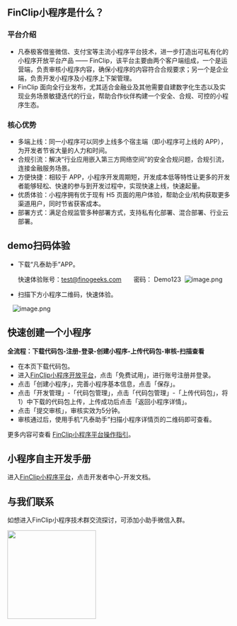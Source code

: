 ## FinClip小程序是什么？
### 平台介绍

- 凡泰极客借鉴微信、支付宝等主流小程序平台技术，进一步打造出可私有化的小程序开放平台产品 —— FinClip，该平台主要由两个客户端组成，一个是运营端，负责审核小程序内容，确保小程序的内容符合合规要求；另一个是企业端，负责开发小程序及小程序上下架管理。
- FinClip 面向全行业发布，尤其适合金融业及其他需要自建数字化生态以及实现业务场景敏捷迭代的行业，帮助合作伙伴构建一个安全、合规、可控的小程序生态。
### 核心优势

- 多端上线：同一小程序可以同步上线多个宿主端（即小程序可上线的 APP），为开发者节省大量的人力和时间。
- 合规引流：解决“行业应用嵌入第三方网络空间”的安全合规问题，合规引流，连接金融服务场景。
- 方便快捷：相较于 APP，小程序开发周期短，开发成本低等特性让更多的开发者能够轻松、快速的参与到开发过程中，实现快速上线，快速起量。
- 优质体验：小程序拥有优于现有 H5 页面的用户体验，帮助企业/机构获取更多渠道用户，同时节省获客成本。
- 部署方式：满足合规监管多种部署方式，支持私有化部署、混合部署、行业云部署。



## demo扫码体验

- 下载“凡泰助手”APP。

     快速体验账号：[test@finogeeks.com](mailto:test@finogeeks.com)       密码： Demo123  ![image.png](https://cdn.nlark.com/yuque/0/2020/png/5377457/1608197862059-26b260d7-a96c-4e48-bffa-7e777e7b104d.png#align=left&display=inline&height=267&margin=%5Bobject%20Object%5D&name=image.png&originHeight=267&originWidth=519&size=33493&status=done&style=none&width=519)

- 扫描下方小程序二维码，快速体验。

        ![image.png](https://cdn.nlark.com/yuque/0/2020/png/5377457/1608521781195-5eec157e-b8b3-44cf-98dd-50f441b1f62b.png#align=left&display=inline&height=141&margin=%5Bobject%20Object%5D&name=image.png&originHeight=148&originWidth=159&size=13187&status=done&style=none&width=152)

## 快速创建一个小程序
**全流程：下载代码包-注册-登录-创建小程序-上传代码包-审核-扫描查看**

- 在本页下载代码包。
- 进入[FinClip小程序开放平台](https://mp.finogeeks.com/#/home)，点击「免费试用」，进行账号注册并登录。
- 点击「创建小程序」，完善小程序基本信息，点击「保存」。
- 点击「开发管理」-「代码包管理」，点击「代码包管理」-「上传代码包」，将1）中下载的代码包上传，上传成功后点击「返回小程序详情」。
- 点击「提交审核」，审核实效为5分钟。
- 审核通过后，使用手机“凡泰助手”扫描小程序详情页的二维码即可查看。

更多内容可查看 [FinClip小程序平台操作指引](https://mp.finogeeks.com/mop/document/introduce/access/mechanism.html)。


## 小程序自主开发手册
进入[FinClip小程序平台](https://mp.finogeeks.com/#/home)，点击开发者中心-开发文档。

## 与我们联系
如想进入FinClip小程序技术群交流探讨，可添加小助手微信入群。

<img src="https://cdn.nlark.com/yuque/0/2020/png/5377457/1608263649295-c93f46f0-3839-4216-bede-ded776e4fb03.png#align=left&display=inline&height=198&margin=%5Bobject%20Object%5D&name=image.png&originHeight=611&originWidth=573&size=163515&status=done&style=none&width=186" width="200">
